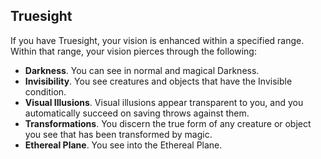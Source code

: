 ## Truesight
If you have Truesight, your vision is enhanced within a specified range. Within that range, your vision pierces through the following:

- **Darkness**. You can see in normal and magical Darkness.
- **Invisibility**. You see creatures and objects that have the Invisible condition.
- **Visual Illusions**. Visual illusions appear transparent to you, and you automatically succeed on saving throws against them.
- **Transformations**. You discern the true form of any creature or object you see that has been transformed by magic.
- **Ethereal Plane**. You see into the Ethereal Plane.